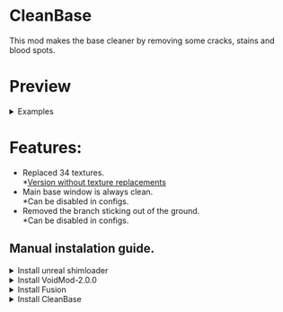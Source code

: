 # **CleanBase**
This mod makes the base cleaner by removing some cracks, stains and blood spots.

# Preview



<details>
<summary>Examples</summary>


![Preview](https://github.com/Acitulen/CleanBase/blob/main/Gifs/CBP1.gif?raw=true)

![Preview](https://github.com/Acitulen/CleanBase/blob/main/Gifs/CBP2.gif?raw=true)

![Preview](https://github.com/Acitulen/CleanBase/blob/main/Gifs/CBP3.gif?raw=true)

![Preview](https://github.com/Acitulen/CleanBase/blob/main/Gifs/CBP4.gif?raw=true)

![Preview](https://github.com/Acitulen/CleanBase/blob/main/Gifs/CBP5.gif?raw=true)

![Preview](https://github.com/Acitulen/CleanBase/blob/main/Gifs/CBP6.gif?raw=true)

![Preview](https://github.com/Acitulen/CleanBase/blob/main/Gifs/CBP7.gif?raw=true)


</details>

# Features: 

* Replaced 34 textures.  
 *[Version without texture replacements](https://www.google.com)  
* Main base window is always clean.  
 *Can be disabled in configs.  
* Removed the branch sticking out of the ground.  
 *Can be disabled in configs.  



## Manual instalation guide.

<details>
<summary>Install unreal shimloader</summary>

1. Copy `dwmapi.dll` into the `GAME/Binaries/Win64` directory. Its new path should be `GAME/Binaries/Win64/dwmapi.dll`.
2. Copy the contents of the `UE4SS` folder in the package into `GAME/Binaries/Win64`.

`GAME/Binaries/Win64` should now contain the following *new* files and folders:
- `GAME-Win64-Shipping.exe`
- `ue4ss.dll`
- `UE4SS-settings.ini`
- `dwmapi.dll` ← *This is the unreal-shimloader binary. It will load UE4SS for you.*
- `Mods/`
</details>

<details>
<summary>Install VoidMod-2.0.0</summary>

1. Copy `VoidMod2.pak` from the pak floader to `GAME/Content/Paks/LogicMods` directory. 
</details>

<details>
<summary>Install Fusion</summary>

1. Copy `everything (except mod floader)` from the archive to `GAME/Binaries/Win64/Mods/NynrahGhost-Fusion` directory.  
*you have to create `NynrahGhost-Fusion` floader manually.
2. Copy the contents of the `mod` folder in `GAME/Binaries/Win64/Mods/NynrahGhost-Fusion` directory.
3. Create floader `Bina` in `GAME` directory
4. Make an empty `mods.yml` file in `GAME/Bina` directory.
5. Run `Fusion.exe` from `GAME/Binaries/Win64/Mods/NynrahGhost-Fusion` directory.
</details>
<details>

<summary>Install CleanBase</summary>

1. Copy `CleanBase.pak` from the `pak` floader to `GAME/Content/Paks/LogicMods` directory. 
2. Copy the contents of the `mod` folder in `GAME/Binaries/Win64/Mods/Acitulen-CleanBase` directory.  
*you have to create 'Acitulen-CleanBase' floader manually.
3. Run `Fusion.exe` from `GAME/Binaries/Win64/Mods/NynrahGhost-Fusion` directory.
</details>
